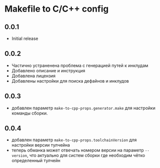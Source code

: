 # Makefile to C/C++ config

## 0.0.1

* Initial release

## 0.0.2

* Частично устраненена проблема с генерацией путей к инклудам
* Добавлено описание и инструкция
* Добавлена лицензия
* Добавлены настройки для поиска дефайнов и инклудов

## 0.0.3

* добавлен параметр `make-to-cpp-props.generator.make` для настройки команды сборки.

## 0.0.4

* добавлен параметр `make-to-cpp-props.toolchainVersion` для настройки версии тулчейна
* теперь обманка может отвечать номером версии на параметр `--version`, что актуально для систем сборки где необходим чётко определенный тулчейн